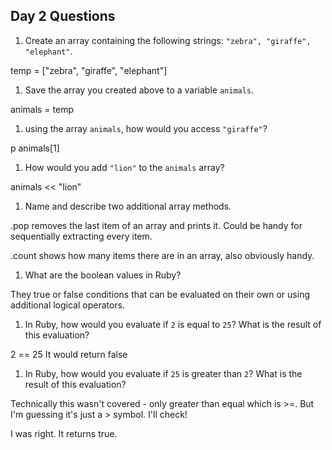 ## Day 2 Questions

1. Create an array containing the following strings: `"zebra", "giraffe", "elephant"`.

temp = ["zebra", "giraffe", "elephant"]

1. Save the array you created above to a variable `animals`.

animals = temp

1. using the array `animals`, how would you access `"giraffe"`?

p animals[1]

1. How would you add `"lion"` to the `animals` array?

animals << "lion"

1. Name and describe two additional array methods.

.pop removes the last item of an array and prints it. Could be handy for sequentially extracting every item.

.count shows how many items there are in an array, also obviously handy.

1. What are the boolean values in Ruby?

They true or false conditions that can be evaluated on their own or using additional logical operators.

1. In Ruby, how would you evaluate if `2` is equal to `25`? What is the result of this evaluation?

2 == 25
It would return false

1. In Ruby, how would you evaluate if `25` is greater than `2`? What is the result of this evaluation?

Technically this wasn't covered - only greater than equal which is >=. But I'm guessing it's just a > symbol. I'll check!

I was right. It returns true.
